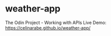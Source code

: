 # weather-app
The Odin Project - Working with APIs
Live Demo: https://celinarabe.github.io/weather-app/

